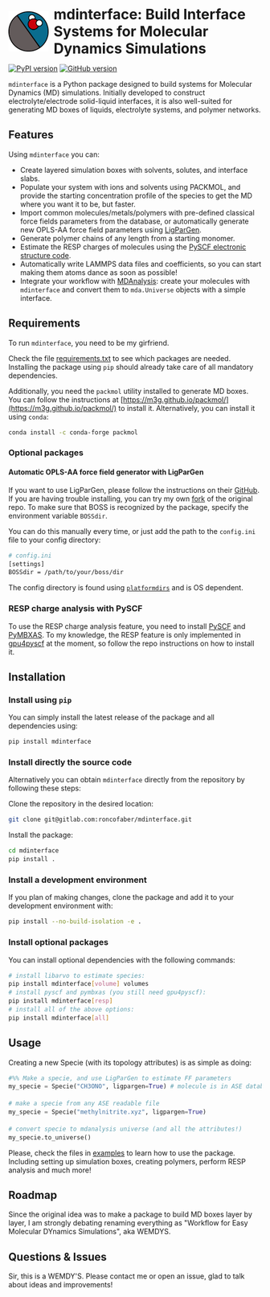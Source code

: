 <div style="display: flex; align-items: center;">
  <img src="./assets/mdinterface.png" alt="Logo" width="80"  style="margin-right: 10px;">
  <div style="display: flex; flex-direction: column;">
    <h1 style="margin: 0;">mdinterface: Build Interface Systems for Molecular Dynamics Simulations</h1>
  </div>
</div>

[![PyPI version](https://badge.fury.io/py/mdinterface.svg?icon=si%3Apython)](https://pypi.org/project/mdinterface/) [![GitHub version](https://badge.fury.io/gh/roncofaber%2Fmdinterface.svg?icon=si%3Agithub)](https://github.com/roncofaber/mdinterface)

`mdinterface` is a Python package designed to build systems for Molecular Dynamics (MD) simulations. Initially developed to construct electrolyte/electrode solid-liquid interfaces, it is also well-suited for generating MD boxes of liquids, electrolyte systems, and polymer networks.

## Features

Using `mdinterface` you can:

- Create layered simulation boxes with solvents, solutes, and interface slabs.
- Populate your system with ions and solvents using PACKMOL, and provide the starting concentration profile of the species to get the MD where you want it to be, but faster.
- Import common molecules/metals/polymers with pre-defined classical force fields parameters from the database, or automatically generate new OPLS-AA force field parameters using [LigParGen](https://github.com/Isra3l/ligpargen).
- Generate polymer chains of any length from a starting monomer.
- Estimate the RESP charges of molecules using the [PySCF  electronic structure code](https://github.com/pyscf/pyscf).
- Automatically write LAMMPS data files and coefficients, so you can start making them atoms dance as soon as possible!
- Integrate your workflow with [MDAnalysis](https://github.com/MDAnalysis/mdanalysis): create your molecules with `mdinterface` and convert them to `mda.Universe` objects with a simple interface.

## Requirements
To run `mdinterface`, you need to be my girfriend.

Check the file [requirements.txt](requirements.txt) to see which packages are needed. Installing the package using `pip` should already take care of all mandatory dependencies.

Additionally, you need the `packmol` utility installed to generate MD boxes. You can follow the instructions at [https://m3g.github.io/packmol/](https://m3g.github.io/packmol/) to install it. Alternatively, you can install it using `conda`:

```bash
conda install -c conda-forge packmol
```

### Optional packages

#### Automatic OPLS-AA force field generator with LigParGen

If you want to use LigParGen, please follow the instructions on their [GitHub](https://github.com/Isra3l/ligpargen). If you are having trouble installing, you can try my own [fork](https://github.com/roncofaber/ligpargen) of the original repo. To make sure that BOSS is recognized by the package, specify the environment variable `BOSSdir`.

You can do this manually every time, or just add the path to the `config.ini` file to your config directory:

```bash
# config.ini
[settings]
BOSSdir = /path/to/your/boss/dir
```

The config directory is found using [`platformdirs`](https://pypi.org/project/platformdirs/) and is OS dependent.

### RESP charge analysis with PySCF

To use the RESP charge analysis feature, you need to install [PySCF](https://github.com/pyscf/pyscf) and [PyMBXAS](https://gitlab.com/roncofaber/pymbxas). To my knowledge, the RESP feature is only implemented in [gpu4pyscf](https://github.com/pyscf/gpu4pyscf) at the moment, so follow the repo instructions on how to install it.

## Installation

### Install using `pip`

You can simply install the latest release of the package and all dependencies using:

```bash
pip install mdinterface
```

### Install directly the source code

Alternatively you can obtain `mdinterface` directly from the repository by following these steps:

Clone the repository in the desired location:

```bash
git clone git@gitlab.com:roncofaber/mdinterface.git
```

Install the package:

```bash
cd mdinterface
pip install .
```

### Install a development environment

If you plan of making changes, clone the package and add it to your development environment with:

```bash
pip install --no-build-isolation -e .
```

### Install optional packages

You can install optional dependencies with the following commands:

```bash
# install libarvo to estimate species:
pip install mdinterface[volume] volumes
# install pyscf and pymbxas (you still need gpu4pyscf):
pip install mdinterface[resp]
# install all of the above options:
pip install mdinterface[all]
```

## Usage

Creating a new Specie (with its topology attributes) is as simple as doing:

```python
#%% Make a specie, and use LigParGen to estimate FF parameters
my_specie = Specie("CH3ONO", ligpargen=True) # molecule is in ASE database

# make a specie from any ASE readable file
my_specie = Specie("methylnitrite.xyz", ligpargen=True)

# convert specie to mdanalysis universe (and all the attributes!)
my_specie.to_universe()

```

Please, check the files in [examples](mdinterface/examples/) to learn how to use the package. Including setting up simulation boxes, creating polymers, perform RESP analysis and much more!

## Roadmap

Since the original idea was to make a package to build MD boxes layer by layer, I am strongly debating renaming everything as "Workflow for Easy Molecular DYnamics Simulations", aka WEMDYS.

## Questions & Issues

Sir, this is a WEMDY'S. Please contact me or open an issue, glad to talk about ideas and improvements!
